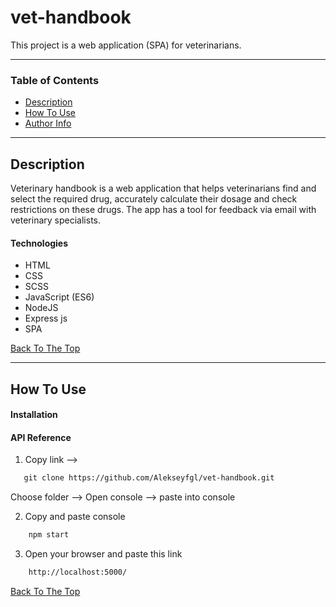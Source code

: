 # vet-handbook

This project is a web application (SPA) for veterinarians.

> 


---

### Table of Contents

- [Description](#description)
- [How To Use](#how-to-use)
- [Author Info](#author-info)

---

## Description

Veterinary handbook is a web application that helps veterinarians find and select the required drug, accurately calculate their dosage and
check restrictions on these drugs. The app has a tool for feedback via email with veterinary specialists.

#### Technologies

- HTML
- CSS
- SCSS
- JavaScript (ES6)
- NodeJS
- Express js
- SPA

[Back To The Top](#vet-handbook)

---

## How To Use

#### Installation

#### API Reference

1. Copy link --> 

```html
   git clone https://github.com/Alekseyfgl/vet-handbook.git
```

Сhoose folder --> Open console  --> paste into console


2. Copy and paste console

```html
    npm start
```

3. Open your browser and paste this link

```html
    http://localhost:5000/
```

[Back To The Top](#vet-handbook)



